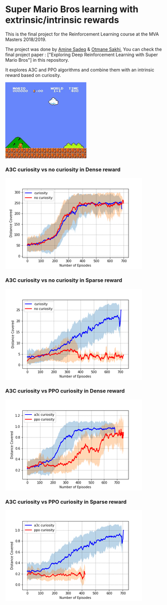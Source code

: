 # Super Mario Bros learning with extrinsic/intrinsic rewards


This is the final project for the Reinforcement Learning course at the MVA Masters 2018/2019. 

The project was done by [Amine Sadeq](https://github.com/sadeqa) & [Otmane Sakhi](https://github.com/otmhi), You can check the final project paper : ["Exploring Deep Reinforcement Learning with Super Mario Bros"] in this repository.

It explores A3C and PPO algorithms and combine them with an intrinsic reward based on curiosity. 

![](A3C/video/mario.gif)


### A3C curiosity vs no curiosity in Dense reward 

![dense_cur](figures/dense_plot.png)

### A3C curiosity vs no curiosity in Sparse reward 

![sparse_cur](figures/sparse_plot.png)

### A3C curiosity vs PPO curiosity in Dense reward 

![dense_ppo](figures/dense_ppo_plot.png)

### A3C curiosity vs PPO curiosity in Sparse reward 

![sparse_ppo](figures/sparse_ppo_plot.png)



